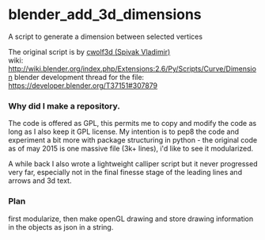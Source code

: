 # blender_add_3d_dimensions
A script to generate a dimension between selected vertices

The original script is by [cwolf3d (Spivak Vladimir)](http://cwolf3d.korostyshev.net/)  
wiki: http://wiki.blender.org/index.php/Extensions:2.6/Py/Scripts/Curve/Dimension
blender development thread for the file: https://developer.blender.org/T37151#307879  

### Why did I make a repository.

The code is offered as GPL, this permits me to copy and modify the code as long as I also keep it GPL license. My intention is to pep8 the code and experiment a bit more with package structuring in python - the original code as of may 2015 is one massive file (3k+ lines), i'd like to see it modularized. 

A while back I also wrote a lightweight calliper script but it never progressed very far, especially not in the final finesse stage of the leading lines and arrows and 3d text.

### Plan

first modularize, then make openGL drawing and store drawing information in the objects as json in a string.
